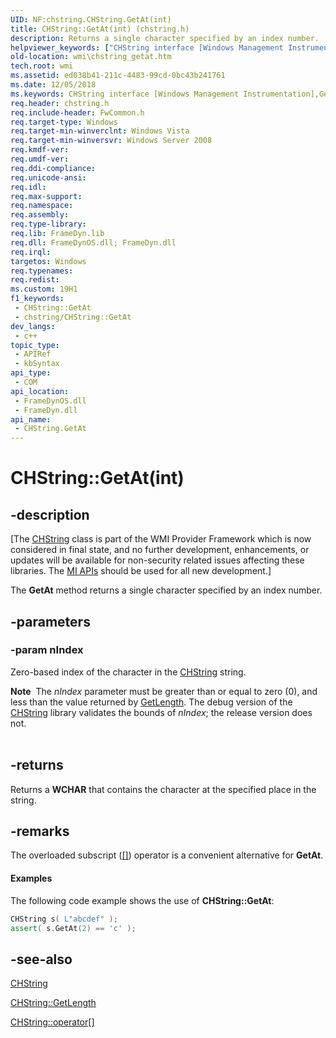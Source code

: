 ```yaml
---
UID: NF:chstring.CHString.GetAt(int)
title: CHString::GetAt(int) (chstring.h)
description: Returns a single character specified by an index number.
helpviewer_keywords: ["CHString interface [Windows Management Instrumentation]","GetAt method","CHString.GetAt","CHString.GetAt(int)","CHString::GetAt","CHString::GetAt(int)","GetAt","GetAt method [Windows Management Instrumentation]","GetAt method [Windows Management Instrumentation]","CHString interface","_hmm_chstring_getat","chstring/CHString::GetAt","wmi.chstring_getat"]
old-location: wmi\chstring_getat.htm
tech.root: wmi
ms.assetid: ed038b41-211c-4483-99cd-0bc43b241761
ms.date: 12/05/2018
ms.keywords: CHString interface [Windows Management Instrumentation],GetAt method, CHString.GetAt, CHString.GetAt(int), CHString::GetAt, CHString::GetAt(int), GetAt, GetAt method [Windows Management Instrumentation], GetAt method [Windows Management Instrumentation],CHString interface, _hmm_chstring_getat, chstring/CHString::GetAt, wmi.chstring_getat
req.header: chstring.h
req.include-header: FwCommon.h
req.target-type: Windows
req.target-min-winverclnt: Windows Vista
req.target-min-winversvr: Windows Server 2008
req.kmdf-ver: 
req.umdf-ver: 
req.ddi-compliance: 
req.unicode-ansi: 
req.idl: 
req.max-support: 
req.namespace: 
req.assembly: 
req.type-library: 
req.lib: FrameDyn.lib
req.dll: FrameDynOS.dll; FrameDyn.dll
req.irql: 
targetos: Windows
req.typenames: 
req.redist: 
ms.custom: 19H1
f1_keywords:
 - CHString::GetAt
 - chstring/CHString::GetAt
dev_langs:
 - c++
topic_type:
 - APIRef
 - kbSyntax
api_type:
 - COM
api_location:
 - FrameDynOS.dll
 - FrameDyn.dll
api_name:
 - CHString.GetAt
---
```


# CHString::GetAt(int)


## -description

<p class="CCE_Message">[The <a href="https://docs.microsoft.com/windows/desktop/WmiSdk/chstring">CHString</a> class 
    is part of the WMI Provider Framework which is now considered in final state, and no further development, 
    enhancements, or updates will be available for non-security related issues affecting these libraries. The 
    <a href="https://docs.microsoft.com/previous-versions/windows/desktop/wmi_v2/windows-management-infrastructure">MI APIs</a> should be used for all new 
    development.]

The <b>GetAt</b> method returns a single character specified by an index number.

## -parameters

### -param nIndex

Zero-based index of the character in the <a href="https://docs.microsoft.com/windows/desktop/WmiSdk/chstring">CHString</a> string.

<div class="alert"><b>Note</b>  The <i>nIndex</i> parameter must be greater than or equal to zero (0), and less than the value returned by <a href="https://docs.microsoft.com/windows/desktop/api/chstring/nf-chstring-chstring-getlength">GetLength</a>. The debug version of the <a href="https://docs.microsoft.com/windows/desktop/WmiSdk/chstring">CHString</a> library validates the bounds of <i>nIndex</i>; the release version does not.</div>
<div> </div>

## -returns

Returns a <b>WCHAR</b> that contains the character at the specified place in the string.

## -remarks

The overloaded subscript (<a href="https://docs.microsoft.com/previous-versions/windows/desktop/legacy/aa386162(v=vs.85)">[]</a>) operator is a convenient alternative for <b>GetAt</b>.


#### Examples

The following code example shows the use of <b>CHString::GetAt</b>:


```cpp
CHString s( L"abcdef" );
assert( s.GetAt(2) == 'c' );
```

## -see-also

<a href="https://docs.microsoft.com/windows/desktop/WmiSdk/chstring">CHString</a>



<a href="https://docs.microsoft.com/windows/desktop/api/chstring/nf-chstring-chstring-getlength">CHString::GetLength</a>



<a href="https://docs.microsoft.com/previous-versions/windows/desktop/legacy/aa386162(v=vs.85)">CHString::operator[]</a>

